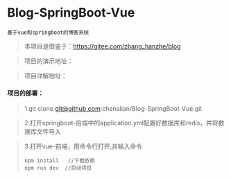 # Blog-SpringBoot-Vue
```
基于vue和springboot的博客系统
```
>本项目是借鉴于：https://gitee.com/zhang_hanzhe/blog

>项目的演示地址：

>项目详解地址：
#### 项目的部署：
>1.git clone git@github.com:chenalian/Blog-SpringBoot-Vue.git

>2.打开springboot-后端中的application.yml配置好数据库和redis，并将数据库文件导入

>3.打开vue-前端，用命令行打开,并输入命令
> ```
> npm install   //下载依赖
> npm run dev  //启动项目
> ```

